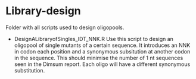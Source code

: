 # Library-design

Folder with all scripts used to design oligopools. 

- DesignALibraryofSingles_IDT_NNK.R Use this script to design an oligopool of single mutants of a certain sequence. It introduces an NNK in codon each position and a synonymous subsitution at another codon in the sequence. This should minimise the number of 1 nt sequences seen in the Dimsum report. Each oligo will have a different synonymous substitution.



